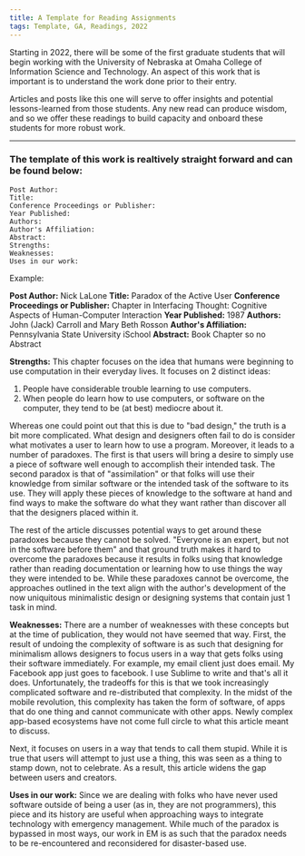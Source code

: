 ```yaml
---
title: A Template for Reading Assignments
tags: Template, GA, Readings, 2022
---
```


Starting in 2022, there will be some of the first graduate students that will begin working with the University of Nebraska at Omaha College of Information Science and Technology. An aspect of this work that is important is to understand the work done prior to their entry. 

Articles and posts like this one will serve to offer insights and potential lessons-learned from those students. Any new read can produce wisdom, and so we offer these readings to build capacity and onboard these students for more robust work. 

---

### The template of this work is realtively straight forward and can be found below: 

	Post Author:
	Title:
	Conference Proceedings or Publisher:
	Year Published:
	Authors:
	Author's Affiliation:
	Abstract:
	Strengths:
	Weaknesses:
	Uses in our work:

Example: 

**Post Author:** Nick LaLone
**Title:** Paradox of the Active User
**Conference Proceedings or Publisher:** Chapter in Interfacing Thought: Cognitive Aspects of Human-Computer Interaction
**Year Published:** 1987
**Authors:** John (Jack) Carroll and Mary Beth Rosson
**Author's Affiliation:** Pennsylvania State University iSchool 
**Abstract:** Book Chapter so no Abstract

**Strengths:** This chapter focuses on the idea that humans were beginning to use computation in their everyday lives. It focuses on 2 distinct ideas: 

1. People have considerable trouble learning to use computers. 
2. When people do learn how to use computers, or software on the computer, they tend to be (at best) mediocre about it.

Whereas one could point out that this is due to "bad design," the truth is a bit more complicated. What design and designers often fail to do is consider what motivates a user to learn how to use a program. Moreover, it leads to a number of paradoxes. The first is that users will bring a desire to simply use a piece of software well enough to accomplish their intended task. The second paradox is that of "assimilation" or that folks will use their knowledge from similar software or the intended task of the software to its use. They will apply these pieces of knowledge to the software at hand and find ways to make the software do what they want rather than discover all that the designers placed within it. 

The rest of the article discusses potential ways to get around these paradoxes because they cannot be solved. "Everyone is an expert, but not in the software before them" and that ground truth makes it hard to overcome the paradoxes because it results in folks using that knowledge rather than reading documentation or learning how to use things the way they were intended to be. While these paradoxes cannot be overcome, the approaches outlined in the text align with the author's development of the now uniquitous minimalistic design or designing systems that contain just 1 task in mind.

**Weaknesses:** There are a number of weaknesses with these concepts but at the time of publication, they would not have seemed that way. First, the result of undoing the complexity of software is as such that designing for minimalism allows designers to focus users in a way that gets folks using their software immediately. For example, my email client just does email. My Facebook app just goes to facebook. I use Sublime to write and that's all it does. Unfortunately, the tradeoffs for this is that we took increasingly complicated software and re-distributed that complexity. In the midst of the mobile revolution, this complexity has taken the form of software, of apps that do one thing and cannot communicate with other apps. Newly complex app-based ecosystems have not come full circle to what this article meant to discuss. 

Next, it focuses on users in a way that tends to call them stupid. While it is true that users will attempt to just use a thing, this was seen as a thing to stamp down, not to celebrate. As a result, this article widens the gap between users and creators. 

**Uses in our work:** Since we are dealing with folks who have never used software outside of being a user (as in, they are not programmers), this piece and its history are useful when approaching ways to integrate technology with emergency management. While much of the paradox is bypassed in most ways, our work in EM is as such that the paradox needs to be re-encountered and reconsidered for disaster-based use.

